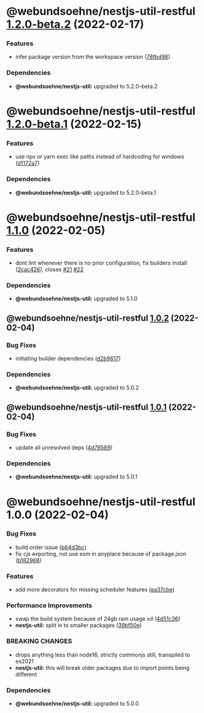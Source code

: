 # @webundsoehne/nestjs-util-restful [1.2.0-beta.2](https://gitlab.tailored-apps.com/bdsm/nx-skeleton/compare/@webundsoehne/nestjs-util-restful@1.2.0-beta.1...@webundsoehne/nestjs-util-restful@1.2.0-beta.2) (2022-02-17)

### Features

- infer package version from the workspace version ([76fbd98](https://gitlab.tailored-apps.com/bdsm/nx-skeleton/commit/76fbd986936e62e6da735194649fd1a38de38061))

### Dependencies

- **@webundsoehne/nestjs-util:** upgraded to 5.2.0-beta.2

# @webundsoehne/nestjs-util-restful [1.2.0-beta.1](https://gitlab.tailored-apps.com/bdsm/nx-skeleton/compare/@webundsoehne/nestjs-util-restful@1.1.0...@webundsoehne/nestjs-util-restful@1.2.0-beta.1) (2022-02-15)

### Features

- use npx or yarn exec like paths instead of hardcoding for windows ([d1172a7](https://gitlab.tailored-apps.com/bdsm/nx-skeleton/commit/d1172a7ebe345347ba72b8ffa24f544cfeef56c1))

### Dependencies

- **@webundsoehne/nestjs-util:** upgraded to 5.2.0-beta.1

# @webundsoehne/nestjs-util-restful [1.1.0](https://gitlab.tailored-apps.com/bdsm/nx-skeleton/compare/@webundsoehne/nestjs-util-restful@1.0.2...@webundsoehne/nestjs-util-restful@1.1.0) (2022-02-05)

### Features

- dont lint whenever there is no prior configuration, fix builders install ([2cac426](https://gitlab.tailored-apps.com/bdsm/nx-skeleton/commit/2cac4262018cbad0ae0bb172275fcbe31b981fae)), closes [#21](https://gitlab.tailored-apps.com/bdsm/nx-skeleton/issues/21) [#22](https://gitlab.tailored-apps.com/bdsm/nx-skeleton/issues/22)

### Dependencies

- **@webundsoehne/nestjs-util:** upgraded to 5.1.0

## @webundsoehne/nestjs-util-restful [1.0.2](https://gitlab.tailored-apps.com/bdsm/nx-skeleton/compare/@webundsoehne/nestjs-util-restful@1.0.1...@webundsoehne/nestjs-util-restful@1.0.2) (2022-02-04)

### Bug Fixes

- initiating builder dependencies ([d2b9617](https://gitlab.tailored-apps.com/bdsm/nx-skeleton/commit/d2b961712580fbed82de82058976dfd58b841457))

### Dependencies

- **@webundsoehne/nestjs-util:** upgraded to 5.0.2

## @webundsoehne/nestjs-util-restful [1.0.1](https://gitlab.tailored-apps.com/bdsm/nx-skeleton/compare/@webundsoehne/nestjs-util-restful@1.0.0...@webundsoehne/nestjs-util-restful@1.0.1) (2022-02-04)

### Bug Fixes

- update all unresolved deps ([4d78589](https://gitlab.tailored-apps.com/bdsm/nx-skeleton/commit/4d7858994fae5835df5fb44f89e8b0dd1afc6bdb))

### Dependencies

- **@webundsoehne/nestjs-util:** upgraded to 5.0.1

# @webundsoehne/nestjs-util-restful 1.0.0 (2022-02-04)

### Bug Fixes

- build order issue ([b64d3bc](https://gitlab.tailored-apps.com/bdsm/nx-skeleton/commit/b64d3bca447499c86a4e189cbb3e352eb1dac67e))
- fix cjs exporting, not use esm in anyplace because of package.json ([b182968](https://gitlab.tailored-apps.com/bdsm/nx-skeleton/commit/b182968fc9ec27c8f3e985b9b6fe011da8c0d64b))

### Features

- add more decorators for missing scheduler features ([ea37cbe](https://gitlab.tailored-apps.com/bdsm/nx-skeleton/commit/ea37cbedaacd25db7506cdf9a181925f4a9653ba))

### Performance Improvements

- swap the build system because of 24gb ram usage xd ([4d51c36](https://gitlab.tailored-apps.com/bdsm/nx-skeleton/commit/4d51c36c266ae64c82c4387190a72077d8a0976c))
- **nestjs-util:** split in to smaller packages ([39bf50e](https://gitlab.tailored-apps.com/bdsm/nx-skeleton/commit/39bf50e771cb39665cabc9f8c8aae3cee02626c5))

### BREAKING CHANGES

- drops anything less than node16, strictly commonjs still, transpiled to es2021
- **nestjs-util:** this will break older packages due to import points being different

### Dependencies

- **@webundsoehne/nestjs-util:** upgraded to 5.0.0
